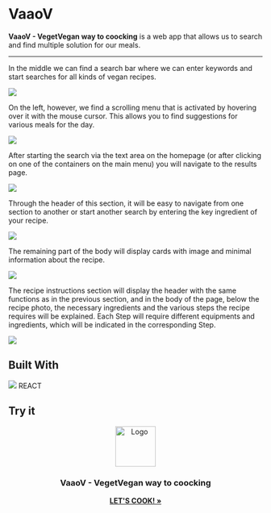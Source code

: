 # VaaoV

<strong>VaaoV - VegetVegan way to coocking</strong> is a web app that allows us to search and find multiple solution for our meals.
<hr>

In the middle we can find a search bar where we can enter keywords and start searches for all kinds of vegan recipes.


<a href="https://vaaov-vegan-site.netlify.app/" target="_blank"><img src="./src/Assets/images/read-me/homepage.png"></a>

On the left, however, we find a scrolling menu that is activated by hovering over it with the mouse cursor. This allows you to find suggestions for various meals for the day.

<a href="https://vaaov-vegan-site.netlify.app/" target="_blank"><img src="./src/Assets/images/read-me/homepage-1.png"></a>

After starting the search via the text area on the homepage (or after clicking on one of the containers on the main menu) you will navigate to the results page.

<a href="https://vaaov-vegan-site.netlify.app/" target="_blank"><img src="./src/Assets/images/read-me/risultati-ricerca.png"></a>

Through the header of this section, it will be easy to navigate from one section to another or start another search by entering the key ingredient of your recipe.

<a href="https://vaaov-vegan-site.netlify.app/" target="_blank"><img src="./src/Assets/images/read-me/appetizer.png"></a>

The remaining part of the body will display cards with image and minimal information about the recipe.

<a href="https://vaaov-vegan-site.netlify.app/" target="_blank"><img src="./src/Assets/images/read-me/dessert.png"></a>

The recipe instructions section will display the header with the same functions as in the previous section, and in the body of the page, below the recipe photo, the necessary ingredients and the various steps the recipe requires will be explained.
Each Step will require different equipments and ingredients, which will be indicated in the corresponding Step.

<a href="https://vaaov-vegan-site.netlify.app/" target="_blank"><img src="./src/Assets/images/read-me/dessert.png"></a>

## Built With

<img src="./src/Assets/images/read-me/logo192.png">  REACT

## Try it

<div align="center">
  <a href="https://vaaov-vegan-site.netlify.app/">
    <img src="./src/Assets/images/read-me/ms-icon-144x144.png" alt="Logo" width="80" height="80">
  </a>

<h3 align="center">VaaoV - VegetVegan way to coocking</h3>

  <p align="center">
    <a href="https://vaaov-vegan-site.netlify.app/"><strong>LET'S COOK! »</strong></a>
</div>